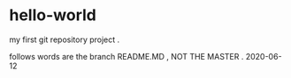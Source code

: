 # hello-world
my first git repository project .

follows words are the branch README.MD , NOT THE MASTER . 2020-06-12
